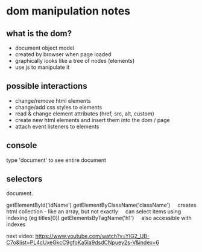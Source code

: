 # dom manipulation notes

## what is the dom?

- document object model
- created by browser when page loaded
- graphically looks like a tree of nodes (elements)
- use js to manipulate it

## possible interactions

- change/remove html elements
- change/add css styles to elements
- read & change element attributes (href, src, alt, custom)
- create new html elements and insert them into the dom / page
- attach event listeners to elements

## console

type 'document' to see entire document

## selectors

document.

getElementById('idName')
getElementByClassName('className')
    creates html collection - like an array, but not exactly
    can select items using indexing (eg titles[0])
getElementsByTagName('h1')
    also accessible with indexes

next video: https://www.youtube.com/watch?v=YIG2_UB-C7o&list=PL4cUxeGkcC9gfoKa5la9dsdCNpuey2s-V&index=6
